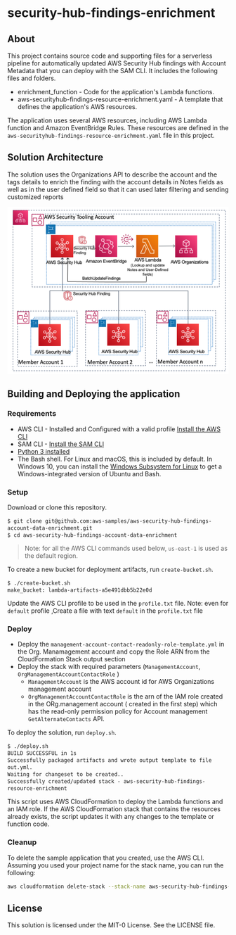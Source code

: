 # security-hub-findings-enrichment

## About
This project contains source code and supporting files for a serverless pipeline for automatically updated AWS Security Hub findings with Account Metadata that you can deploy with the SAM CLI. It includes the following files and folders.

- enrichment_function - Code for the application's Lambda functions.
- aws-securityhub-findings-resource-enrichment.yaml - A template that defines the application's AWS resources.

The application uses several AWS resources, including AWS Lambda function and Amazon EventBridge Rules. These resources are defined in the `aws-securityhub-findings-resource-enrichment.yaml` file in this project. 


## Solution Architecture
The solution uses the Organizations API to describe the account and the tags details to enrich the finding with the account details in Notes fields as well as in the user defined field so that it can used later filtering and sending customized reports 

![](solution.png)


## Building and Deploying the application

### Requirements

* AWS CLI - Installed and Configured with a valid profile [Install the AWS CLI](https://docs.aws.amazon.com/cli/latest/userguide/cli-chap-install.html)
* SAM CLI - [Install the SAM CLI](https://docs.aws.amazon.com/serverless-application-model/latest/developerguide/serverless-sam-cli-install.html)
* [Python 3 installed](https://www.python.org/downloads/)
* The Bash shell. For Linux and macOS, this is included by default. In Windows 10, you can install the [Windows Subsystem for Linux](https://docs.microsoft.com/en-us/windows/wsl/install-win10) to get a Windows-integrated version of Ubuntu and Bash.

### Setup
Download or clone this repository.

    $ git clone git@github.com:aws-samples/aws-security-hub-findings-account-data-enrichment.git
    $ cd aws-security-hub-findings-account-data-enrichment

> Note: for all the AWS CLI commands used below, `us-east-1` is used as the default region.

To create a new bucket for deployment artifacts, run `create-bucket.sh`.

    $ ./create-bucket.sh
    make_bucket: lambda-artifacts-a5e491dbb5b22e0d

Update the AWS CLI profile to be used in the `profile.txt` file.
    Note: even for `default` profile  ,Create a file with text `default` in the `profile.txt` file

### Deploy
* Deploy the `management-account-contact-readonly-role-template.yml` in the Org. Manamagement account and copy the Role ARN from the CloudFormation Stack output section
* Deploy the stack  with required parameters (`ManagementAccount`, `OrgManagementAccountContactRole` )
  * `ManagementAccount` is the AWS account id for AWS Organizations management account
  * `OrgManagementAccountContactRole` is the arn of the IAM role created in the ORg.management account ( created in the first step) which has the read-only permission policy for Account management `GetAlternateContacts` API.

To deploy the solution, run `deploy.sh`.

    $ ./deploy.sh
    BUILD SUCCESSFUL in 1s
    Successfully packaged artifacts and wrote output template to file out.yml.
    Waiting for changeset to be created..
    Successfully created/updated stack - aws-security-hub-findings-resource-enrichment

This script uses AWS CloudFormation to deploy the Lambda functions and an IAM role. If the AWS CloudFormation stack that contains the resources already exists, the script updates it with any changes to the template or function code.


### Cleanup

To delete the sample application that you created, use the AWS CLI. Assuming you used your project name for the stack name, you can run the following:

```bash
aws cloudformation delete-stack --stack-name aws-security-hub-findings-resource-enrichment
```

## License

This solution is licensed under the MIT-0 License. See the LICENSE file.
